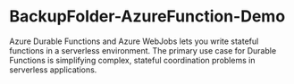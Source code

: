 # BackupFolder-AzureFunction-Demo
Azure Durable Functions and Azure WebJobs lets you write stateful functions in a serverless environment. The primary use case for Durable Functions is simplifying complex, stateful coordination problems in serverless applications.
